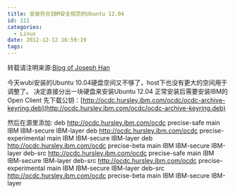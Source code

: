 ```yaml
---
title: 安装符合IBM安全规范的Ubuntu 12.04
id: 111
categories:
  - Linux
date: 2012-12-12 16:59:19
tags:
---
```


转载请注明来源:[Blog of Joseph Han](http://blog.joseph-han.net/ "Blog of Joseph Han")

今天wubi安装的Ubuntu 10.04硬盘空间又不够了，host下也没有更大的空间用于调整了。
决定直接分出一块硬盘来安装Ubuntu 12.04
正常安装后需要安装IBM的Open Client
先下载公钥：[http://ocdc.hursley.ibm.com/ocdc/ocdc-archive-keyring.deb](http://ocdc.hursley.ibm.com/ocdc/ocdc-archive-keyring.deb)

然后在源里添加:
deb http://ocdc.hursley.ibm.com/ocdc precise-safe main IBM IBM-secure IBM-layer
deb http://ocdc.hursley.ibm.com/ocdc precise-experimental main IBM IBM-secure IBM-layer
deb http://ocdc.hursley.ibm.com/ocdc precise-beta main IBM IBM-secure IBM-layer
deb-src http://ocdc.hursley.ibm.com/ocdc precise-safe main IBM IBM-secure IBM-layer
deb-src http://ocdc.hursley.ibm.com/ocdc precise-experimental main IBM IBM-secure IBM-layer
deb-src http://ocdc.hursley.ibm.com/ocdc precise-beta main IBM IBM-secure IBM-layer

&nbsp;